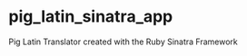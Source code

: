 pig_latin_sinatra_app
=====================

Pig Latin Translator created with the Ruby Sinatra Framework
